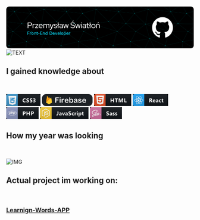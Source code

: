 <!-- <div style="background:#000000; padding-bottom:20px; margin:0;">
    <img src="images/header.png">
    <img src="https://readme-typing-svg.herokuapp.com?size=60&center=true&vCenter=true&width=1920&height=100&lines=I'am+currently+looking+for+hire!%F0%9F%98%83+">
    <p style="text-align:center; color:#36BCF7FF; font-weight:bold ;font-size:22px; padding:10px;">I gained knowledge about</p>
    <div style="display:flex; justify-content:center; flex-wrap:wrap; gap:10px; ">
        <img src="images/css.png">
        <img src="images/firebase.png">
        <img src="images/html.png">
        <img src="images/react.png">
        <img src="images/php.png">
        <img src="images/javascript.png">
        <img src="images/sass.png">
    </div>
    <p style="text-align:center; color:#36BCF7FF; font-weight:bold ;font-size:22px; padding-top:20px;">How my year was looking ?</p>
    <div style="display:flex; justify-content:center">
       <img src="https://github-readme-stats.vercel.app/api?username=IWiercik&show_icons=true&theme=tokyonight">
    </div>
    <p style="text-align:center; color:#36BCF7FF; font-weight:bold ;font-size:22px; padding:10px;">Actual project im working on: </br>
    <a href="https://github.com/IWiercik/learning-words-project">Learning-Word-APP</a>
    </p>
</div> -->

![HEADER](images/header.png)
![TEXT](https://readme-typing-svg.herokuapp.com?size=60&center=true&vCenter=true&width=1920&height=100&lines=I'am+currently+looking+for+hire!%F0%9F%98%83+)
## **I gained knowledge about**
</br>

![IMG](images/css.png)
![IMG](images/firebase.png)
![IMG](images/html.png)
![IMG](images/react.png)
![IMG](images/php.png)
![IMG](images/javascript.png)
![IMG](images/sass.png)

## **How my year was looking**
</br>

![IMG](https://github-readme-stats.vercel.app/api?username=IWiercik&show_icons=true&theme=tokyonight)

## **Actual project im working on:**
</br>

### [Learnign-Words-APP](https://github.com/IWiercik/learning-words-project) ###